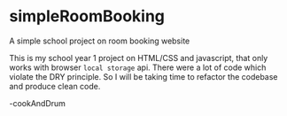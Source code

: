 # simpleRoomBooking
A simple school project on room booking website

This is my school year 1 project on HTML/CSS and javascript, that only works with browser `local storage` api. 
There were a lot of code which violate the DRY principle. So I will be taking time to refactor the codebase and produce clean code.

-cookAndDrum
